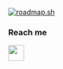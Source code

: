 <a href="https://roadmap.sh"><img src="https://roadmap.sh/card/wide/66f67f15c45e253cb0d04f88?variant=dark" alt="roadmap.sh"/></a>

### Reach me
<a href="https://t.me/reydotconn">
    <img width="32" height="32" src="https://img.icons8.com/color/48/telegram-app--v1.png"/>
